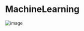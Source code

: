 # MachineLearning
![image](https://user-images.githubusercontent.com/96009062/156115636-4b8dc198-5bcc-44aa-9644-829333b2429d.png)
